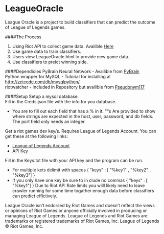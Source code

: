 LeagueOracle
============

League Oracle is a project to build classifiers that can
predict the outcome of League of Legends games. 

####The Process

1. Using Riot API to collect game data. Availible [Here](https://developer.riotgames.com/) 
2. Use game data to train classifiers.
3. Users view LeagueOracle.html to provide new game data.
4. Use classifiers to preict winning side.

####Dependicies
PyBrain Neural Network - Availible from [PyBrain](https://github.com/pybrain/pybrain) <br>
Python wrapper for MySQL - Tutorial for installing at http://zetcode.com/db/mysqlpython/ <br>
riotwatcher - Included in Repository but availible from [Pseudonym117](https://github.com/pseudonym117/Riot-Watcher) <br> 

####Setup
Setup a mysql database.<br>
Fill in the Creds.json file with the info for you database.<br> 
- You are to fill out each field that has a % in it. ""s Are provided to show where strings are expected in the host, user, password, and db fields. The port field only needs an integer.

Get a riot games dev key/s. Requires League of Legends Account. You can get these at the following links:<br>
- [League of Legends Account](https://signup.na.leagueoflegends.com/en/signup/index?realm_key=na) 
- [API Key](https://developer.riotgames.com/) 

Fill in the Keys.txt file with your API key and the program can be run. <br>
- For multiple kets delimit with spaces { "keys" : [ "%key1" , "%key2" , "%key3"] }
- If you only have one key be sure to in clude no commas { "keys" : [ "%key1"] }
Due to Riot API Rate limits you willl likely need to leave crawler running for some time togather enough data before classifiers can predict effictively.
  
  
  
League Oracle isn’t endorsed by Riot Games and doesn’t reflect the views or opinions of Riot Games or anyone officially involved in producing or managing League of Legends. League of Legends and Riot Games are trademarks or registered trademarks of Riot Games, Inc. League of Legends © Riot Games, Inc.
